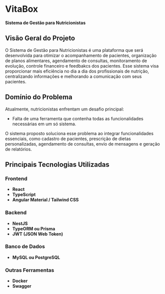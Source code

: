 # VitaBox

**Sistema de Gestão para Nutricionistas**

## **Visão Geral do Projeto**
O Sistema de Gestão para Nutricionistas é uma plataforma que será desenvolvida para otimizar o acompanhamento de pacientes, organização de planos alimentares, agendamento de consultas, monitoramento de evolução, controle financeiro e feedbakcs dos pacientes. Esse sistema visa proporcionar mais eficiência no dia a dia dos profissionais de nutrição, centralizando informações e melhorando a comunicação com seus pacientes.

## **Domínio do Problema**
Atualmente, nutricionistas enfrentam um desafio principal:
- Falta de uma ferramenta que contenha todas as funcionalidades necessárias em um só sistema.

O sistema proposto soluciona esse problema ao integrar funcionalidades essenciais, como cadastro de pacientes, prescrição de dietas personalizadas, agendamento de consultas, envio de mensagens e geração de relatórios.

## **Principais Tecnologias Utilizadas**
### **Frontend**
- **React**
- **TypeScript**
- **Angular Material / Tailwind CSS**
  
### **Backend**
- **NestJS**
- **TypeORM ou Prisma**
- **JWT (JSON Web Token)**

### **Banco de Dados**
- **MySQL ou PostgreSQL**

### **Outras Ferramentas**
- **Docker**
- **Swagger**

